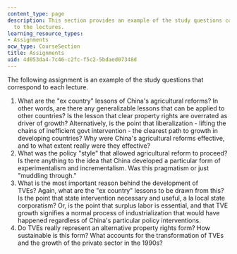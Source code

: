 ```yaml
---
content_type: page
description: This section provides an example of the study questions corresponding
  to the lectures.
learning_resource_types:
- Assignments
ocw_type: CourseSection
title: Assignments
uid: 4d053da4-7c46-c2fc-f5c2-5bdaed07348d
---
```


The following assignment is an example of the study questions that correspond to each lecture.

1.  What are the "ex country" lessons of China's agricultural reforms? In other words, are there any generalizable lessons that can be applied to other countries? Is the lesson that clear property rights are overrated as driver of growth? Alternatively, is the point that liberalization - lifting the chains of inefficient govt intervention - the clearest path to growth in developing countries? Why were China's agricultural reforms effective, and to what extent really were they effective?
2.  What was the policy "style" that allowed agricultural reform to proceed? Is there anything to the idea that China developed a particular form of experimentalism and incrementalism. Was this pragmatism or just "muddling through."
3.  What is the most important reason behind the development of TVEs? Again, what are the "ex country" lessons to be drawn from this?  Is the point that state intervention necessary and useful, a la local state corporatism? Or, is the point that surplus labor is essential, and that TVE growth signifies a normal process of industrialization that would have happened regardless of China's particular policy interventions.
4.  Do TVEs really represent an alternative property rights form? How sustainable is this form? What accounts for the transformation of TVEs and the growth of the private sector in the 1990s?